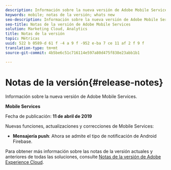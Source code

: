 ```yaml
---
description: Información sobre la nueva versión de Adobe Mobile Services.
keywords: mobile; notas de la versión; whats new
seo-description: Información sobre la nueva versión de Adobe Mobile Services.
seo-title: Notas de la versión de Adobe Mobile Services
solution: Marketing Cloud, Analytics
title: Notas de la versión
topic: Métricas
uuid: 522 b 0589-d 61 f -4 a 9 f -952 e-ba 7 ce 11 af 2 f 9 f
translation-type: tm+mt
source-git-commit: 4b5be6c51c716114e597a80d475f838e23abb1b1

---
```



# Notas de la versión{#release-notes}

Información sobre la nueva versión de Adobe Mobile Services.

**Mobile Services**

Fecha de publicación: **11 de abril de 2019**

Nuevas funciones, actualizaciones y correcciones de Mobile Services:

* **Mensajería push**: Ahora se admite el tipo de notificación de Android Firebase.

Para obtener más información sobre las notas de la versión actuales y anteriores de todas las soluciones, consulte [Notas de la versión de Adobe Experience Cloud](https://marketing.adobe.com/resources/help/en_US/whatsnew/).
